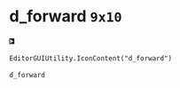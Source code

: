 # d_forward `9x10`
<img src="/img/d_forward.png" width=9 height=10>

``` CSharp
EditorGUIUtility.IconContent("d_forward")
```
```
d_forward
```
